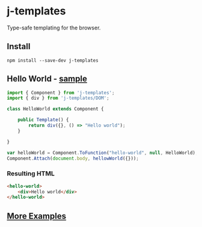 # j-templates
Type-safe templating for the browser.
## Install
```
npm install --save-dev j-templates
```
## Hello World - [sample](https://typesincode.github.io/jTemplates/pages/helloWorld.html)
```typescript
import { Component } from 'j-templates';
import { div } from 'j-templates/DOM';

class HelloWorld extends Component {

    public Template() {
        return div({}, () => "Hello world");
    }

}

var helloWorld = Component.ToFunction("hello-world", null, HelloWorld);
Component.Attach(document.body, hellowWorld({}));
```
### Resulting HTML
```html
<hello-world>
    <div>Hello world</div>
</hello-world>
```

## [More Examples](https://typesincode.github.io/jTemplates/)
